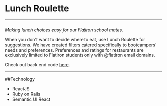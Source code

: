# Lunch Roulette

---
###
_Making lunch choices easy for our Flatiron school mates._


When you don't want to decide where to eat, use Lunch Roulette for suggestions. We have created filters catered specifically to bootcampers' needs and preferences. Preferences and ratings for restaurants are exclusively limited to Flatiron students only with @flatiron email domains.

Check out back end code [here](https://github.com/Runnantina/lunch-roulette-api).


----
##Technology

- ReactJS
- Ruby on Rails
- Semantic UI React
